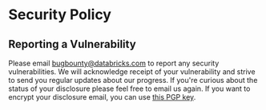 # Security Policy

## Reporting a Vulnerability

Please email bugbounty@databricks.com to report any security vulnerabilities. 
We will acknowledge receipt of your vulnerability and strive to send you regular updates about our progress. 
If you're curious about the status of your disclosure please feel free to email us again. 
If you want to encrypt your disclosure email, you can use [this PGP key](https://keybase.io/arikfr/key.asc).

